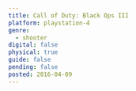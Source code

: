 ```yaml
---
title: Call of Duty: Black Ops III
platform: playstation-4
genre:
  - shooter
digital: false
physical: true
guide: false
pending: false
posted: 2016-04-09
---
```

